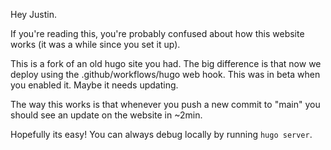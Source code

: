 Hey Justin.

If you're  reading this, you're probably confused about how this website works
(it was a while since you set it up).

This is a fork of an old hugo site you had. The big difference is that now we
deploy using the .github/workflows/hugo web hook. This was in beta when you
enabled it. Maybe it needs updating.

The way this works is that whenever you push a new commit to "main" you should
see an update on the website in ~2min.

Hopefully its easy! You can always debug locally by running `hugo server`.
